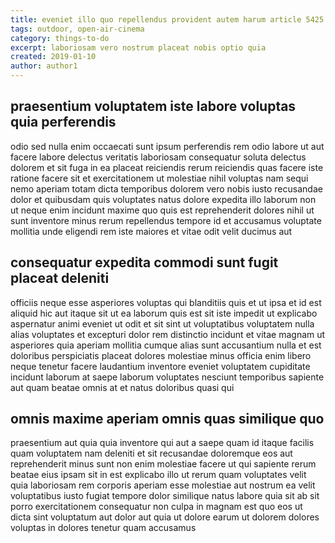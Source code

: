 ```yaml
---
title: eveniet illo quo repellendus provident autem harum article 5425
tags: outdoor, open-air-cinema
category: things-to-do
excerpt: laboriosam vero nostrum placeat nobis optio quia
created: 2019-01-10
author: author1
---
```


## praesentium voluptatem iste labore voluptas quia perferendis

odio sed nulla enim occaecati sunt ipsum perferendis rem odio labore ut aut facere labore delectus veritatis laboriosam consequatur soluta delectus dolorem et sit fuga in ea placeat reiciendis rerum reiciendis quas facere iste ratione facere sit et exercitationem ut molestiae nihil voluptas nam sequi nemo aperiam totam dicta temporibus dolorem vero nobis iusto recusandae dolor et quibusdam quis voluptates natus dolore expedita illo laborum non ut neque enim incidunt maxime quo quis est reprehenderit dolores nihil ut sunt inventore minus rerum repellendus tempore id et accusamus voluptate mollitia unde eligendi rem iste maiores et vitae odit velit ducimus aut

## consequatur expedita commodi sunt fugit placeat deleniti

officiis neque esse asperiores voluptas qui blanditiis quis et ut ipsa et id est aliquid hic aut itaque sit ut ea laborum quis est sit iste impedit ut explicabo aspernatur animi eveniet ut odit et sit sint ut voluptatibus voluptatem nulla alias voluptates et excepturi dolor rem distinctio incidunt et vitae magnam ut asperiores quia aperiam mollitia cumque alias sunt accusantium nulla et est doloribus perspiciatis placeat dolores molestiae minus officia enim libero neque tenetur facere laudantium inventore eveniet voluptatem cupiditate incidunt laborum at saepe laborum voluptates nesciunt temporibus sapiente aut quam beatae omnis at et natus doloribus quasi qui

## omnis maxime aperiam omnis quas similique quo

praesentium aut quia quia inventore qui aut a saepe quam id itaque facilis quam voluptatem nam deleniti et sit recusandae doloremque eos aut reprehenderit minus sunt non enim molestiae facere ut qui sapiente rerum beatae eius ipsam sit in est explicabo illo ut rerum quam voluptates velit quia laboriosam rem corporis aperiam esse molestiae aut nostrum ea velit voluptatibus iusto fugiat tempore dolor similique natus labore quia sit ab sit porro exercitationem consequatur non culpa in magnam est quo eos ut dicta sint voluptatum aut dolor aut quia ut dolore earum ut dolorem dolores voluptas in dolores tenetur quam accusamus
